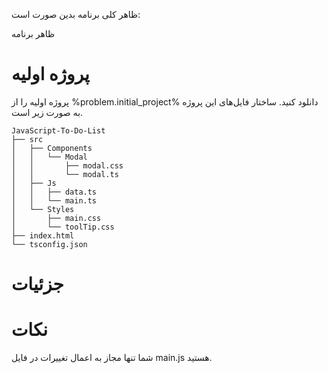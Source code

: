  ظاهر کلی برنامه بدین صورت است:

ظاهر برنامه



# پروژه اولیه

پروژه اولیه را از
%problem.initial_project%
دانلود کنید.
ساختار فایل‌های این پروژه به صورت زیر است.

```
JavaScript-To-Do-List
├── src
│   ├── Components
│   │   └── Modal
│   │       ├── modal.css
│   │       └── modal.ts
│   ├── Js
│   │   ├── data.ts
│   │   └── main.ts
│   └── Styles
│       ├── main.css
│       └── toolTip.css
├── index.html
└── tsconfig.json
```



# جزئیات




# نکات


شما تنها مجاز به اعمال تغییرات در فایل main.js هستید.



